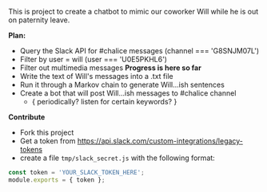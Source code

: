 This is project to create a chatbot to mimic our coworker Will while he is out on paternity leave.

**Plan:**
* Query the Slack API for #chalice messages (channel === 'G8SNJM07L')
* Filter by user = will (user === 'U0E5PKHL6')
* Filter out multimedia messages                                       **Progress is here so far**
* Write the text of Will's messages into a .txt file
* Run it through a Markov chain to generate Will...ish sentences
* Create a bot that will  post Will...ish messages to #chalice channel
  * { periodically? listen for certain keywords? }

**Contribute**
* Fork this project
* Get a token from https://api.slack.com/custom-integrations/legacy-tokens
* create a file `tmp/slack_secret.js` with the following format:

```javascript
const token = 'YOUR_SLACK_TOKEN_HERE';
module.exports = { token };
```